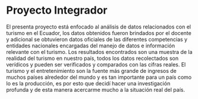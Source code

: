 # Proyecto Integrador
El presenta proyecto está enfocado al análisis de datos relacionados con el turismo en el Ecuador, los datos obtenidos fueron brindados por el docente y adicional se obtuvieron datos oficiales de las diferentes competencias y entidades nacionales encargadas del manejo de datos e información relevante con el turismo.
Los resultados encontrados son una muestra de la realidad del turismo en nuestro país, todos los datos recolectados son verídicos y pueden ser verificados y comparados con las cifras reales.
El turismo y el entretenimiento son la fuente más grande de ingresos de muchos países alrededor del mundo y es tan importante para un país como lo es la producción, es por esto que decidí hacer una investigación profunda y de esta manera acercarme mucho a la situación real del país.

